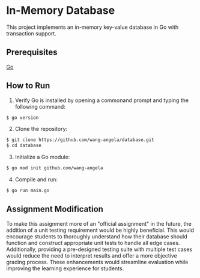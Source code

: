 # In-Memory Database

This project implements an in-memory key-value database in Go with transaction support.

## Prerequisites

[Go](https://go.dev/doc/install)

## How to Run

1. Verify Go is installed by opening a commonand prompt and typing the following command:

```bash
$ go version
```

2. Clone the repository:

```bash
$ git clone https://github.com/wang-angela/database.git
$ cd database
```

3. Initialize a Go module:

```bash
$ go mod init github.com/wang-angela
```

4. Compile and run:

```bash
$ go run main.go
```

## Assignment Modification

To make this assignment more of an "official assignment" in the future, the addition of a unit testing requirement would be highly beneficial. This would encourage students to thoroughly understand how their database should function and construct appropriate unit tests to handle all edge cases. Additionally, providing a pre-designed testing suite with multiple test cases would reduce the need to interpret results and offer a more objective grading process. These enhancements would streamline evaluation while improving the learning experience for students.
